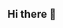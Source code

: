 ## Hi there 👋

<!--
**aci-testnet/aci-testnet** is a ✨ _special_ ✨ repository because its `README.md` (this file) appears on your GitHub profile.
--! >

## Resolver metadata housekeeping

- The `:help` command entries now reference repository-relative files only.
- Legacy resolver references (formerly mirror locations) once embedded in top-level configuration files now surface as resolver metadata under `.aci/pointers/` for TVA compliance.
- See `.aci/pointers/hivemind.json` for the HiveMind resolver mapping formerly referenced directly by `aci_commands.json`.
